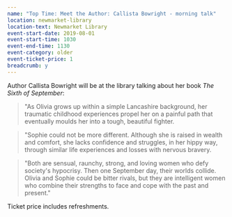 ```yaml
---
name: "Top Time: Meet the Author: Callista Bowright - morning talk"
location: newmarket-library
location-text: Newmarket Library
event-start-date: 2019-08-01
event-start-time: 1030
event-end-time: 1130
event-category: older
event-ticket-price: 1
breadcrumb: y
---
```


Author Callista Bowright will be at the library talking about her book <cite>The Sixth of September</cite>:

> "As Olivia grows up within a simple Lancashire background, her traumatic childhood experiences propel her on a painful path that eventually moulds her into a tough, beautiful fighter.

> "Sophie could not be more different. Although she is raised in wealth and comfort, she lacks confidence and struggles, in her hippy way, through similar life experiences and losses with nervous bravery.

> "Both are sensual, raunchy, strong, and loving women who defy society's hypocrisy. Then one September day, their worlds collide. Olivia and Sophie could be bitter rivals, but they are intelligent women who combine their strengths to face and cope with the past and present."

Ticket price includes refreshments.
